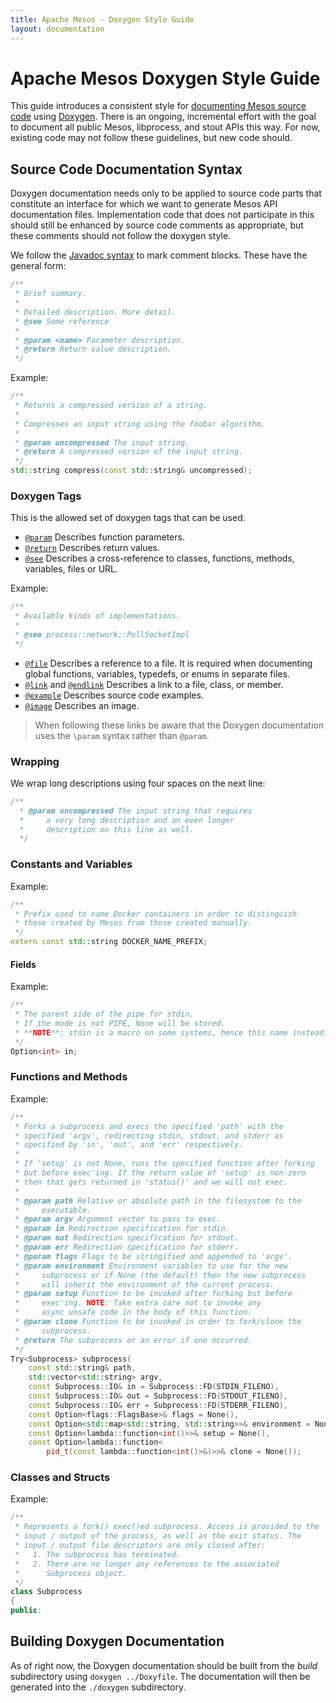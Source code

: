 ```yaml
---
title: Apache Mesos - Doxygen Style Guide
layout: documentation
---
```


# Apache Mesos Doxygen Style Guide

This guide introduces a consistent style
for [documenting Mesos source code](http://mesos.apache.org/api/latest/c++)
using [Doxygen](http://www.doxygen.org).
There is an ongoing, incremental effort with the goal to document all public Mesos, libprocess, and stout APIs this way.
For now, existing code may not follow these guidelines, but new code should.


## Source Code Documentation Syntax

Doxygen documentation needs only to be applied to source code parts that
constitute an interface for which we want to generate Mesos API documentation
files. Implementation code that does not participate in this should still be
enhanced by source code comments as appropriate, but these comments should not follow the doxygen style.

We follow the [Javadoc syntax](http://en.wikipedia.org/wiki/Javadoc) to mark comment blocks.
These have the general form:


```cpp
/**
 * Brief summary.
 *
 * Detailed description. More detail.
 * @see Some reference
 *
 * @param <name> Parameter description.
 * @return Return value description.
 */
```

Example:

```cpp
/**
 * Returns a compressed version of a string.
 *
 * Compresses an input string using the foobar algorithm.
 *
 * @param uncompressed The input string.
 * @return A compressed version of the input string.
 */
std::string compress(const std::string& uncompressed);
```

### Doxygen Tags

This is the allowed set of doxygen tags that can be used.

 * [`@param`](http://doxygen.org/manual/commands.html#cmdparam) Describes function parameters.
 * [`@return`](http://doxygen.org/manual/commands.html#cmdreturn) Describes return values.
 * [`@see`](http://doxygen.org/manual/commands.html#cmdsa) Describes a cross-reference to classes, functions, methods, variables, files or URL.

Example:

```cpp
/**
 * Available kinds of implementations.
 *
 * @see process::network::PollSocketImpl
 */
```

 * [`@file`](http://doxygen.org/manual/commands.html#cmdfile) Describes a reference to a file. It is required when documenting global functions, variables, typedefs, or enums in separate files.
 * [`@link`](http://doxygen.org/manual/commands.html#cmdlink) and [`@endlink`](http://doxygen.org/manual/commands.html#cmdendlink) Describes a link to a file, class, or member.
 * [`@example`](http://doxygen.org/manual/commands.html#cmdexample) Describes source code examples.
 * [`@image`](http://doxygen.org/manual/commands.html#cmdimage) Describes an image.

> When following these links be aware that the Doxygen documentation uses the `\param` syntax rather than `@param`.


### Wrapping

We wrap long descriptions using four spaces on the next line:

```cpp
/**
  * @param uncompressed The input string that requires
  *     a very long description and an even longer
  *     description on this line as well.
  */
```

### Constants and Variables

Example:

```cpp
/**
 * Prefix used to name Docker containers in order to distinguish
 * those created by Mesos from those created manually.
 */
extern const std::string DOCKER_NAME_PREFIX;
```

#### Fields

Example:

```cpp
/**
 * The parent side of the pipe for stdin.
 * If the mode is not PIPE, None will be stored.
 * **NOTE**: stdin is a macro on some systems, hence this name instead.
 */
Option<int> in;
```

### Functions and Methods

Example:

```cpp
/**
 * Forks a subprocess and execs the specified 'path' with the
 * specified 'argv', redirecting stdin, stdout, and stderr as
 * specified by 'in', 'out', and 'err' respectively.
 *
 * If 'setup' is not None, runs the specified function after forking
 * but before exec'ing. If the return value of 'setup' is non-zero
 * then that gets returned in 'status()' and we will not exec.
 *
 * @param path Relative or absolute path in the filesystem to the
 *     executable.
 * @param argv Argument vector to pass to exec.
 * @param in Redirection specification for stdin.
 * @param out Redirection specification for stdout.
 * @param err Redirection specification for stderr.
 * @param flags Flags to be stringified and appended to 'argv'.
 * @param environment Environment variables to use for the new
 *     subprocess or if None (the default) then the new subprocess
 *     will inherit the environment of the current process.
 * @param setup Function to be invoked after forking but before
 *     exec'ing. NOTE: Take extra care not to invoke any
 *     async unsafe code in the body of this function.
 * @param clone Function to be invoked in order to fork/clone the
 *     subprocess.
 * @return The subprocess or an error if one occurred.
 */
Try<Subprocess> subprocess(
    const std::string& path,
    std::vector<std::string> argv,
    const Subprocess::IO& in = Subprocess::FD(STDIN_FILENO),
    const Subprocess::IO& out = Subprocess::FD(STDOUT_FILENO),
    const Subprocess::IO& err = Subprocess::FD(STDERR_FILENO),
    const Option<flags::FlagsBase>& flags = None(),
    const Option<std::map<std::string, std::string>>& environment = None(),
    const Option<lambda::function<int()>>& setup = None(),
    const Option<lambda::function<
        pid_t(const lambda::function<int()>&)>>& clone = None());
```

### Classes and Structs

Example:

```cpp
/**
 * Represents a fork() exec()ed subprocess. Access is provided to the
 * input / output of the process, as well as the exit status. The
 * input / output file descriptors are only closed after:
 *   1. The subprocess has terminated.
 *   2. There are no longer any references to the associated
 *      Subprocess object.
 */
class Subprocess
{
public:
```


## Building Doxygen Documentation

As of right now, the Doxygen documentation should be built from the *build* subdirectory using `doxygen ../Doxyfile`. The documentation will then be generated into the `./doxygen` subdirectory.
